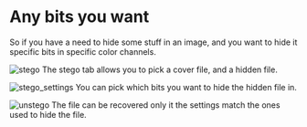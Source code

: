 # Any bits you want
So if you have a need to hide some stuff in an image, and you want to hide it specific bits in specific color channels.



![stego](https://github.com/Odyhibit/Any-bits-you-want-Steganography/assets/1384102/1b2dbf7e-6d26-4889-8988-8faa8bb254d4)
The stego tab allows you to pick a cover file, and a hidden file.

![stego_settings](https://github.com/Odyhibit/Any-bits-you-want-Steganography/assets/1384102/a0a5fee2-e51a-4ade-87d0-49ae74f54c49)
You can pick which bits you want to hide the hidden file in.

![unstego](https://github.com/Odyhibit/Any-bits-you-want-Steganography/assets/1384102/1b643b0e-bdb3-44d8-91e3-7e86a885ed6d)
The file can be recovered only it the settings match the ones used to hide the file.
